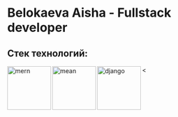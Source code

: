 #  Belokaeva Aisha - Fullstack developer
## Стек технологий:
<div>
  <img align='left' width=100px src="https://avatars.mds.yandex.net/i?id=ddba0e413f85d92eb597a131dda0f0dc_l-5584528-images-thumbs&n=13" alt="mern">
  < <img align='left' width=100px src="[https://avatars.mds.yandex.net/i?id=ad07cb83276ca5e5fc17f1061f727491_l-5666834-images-thumbs&n=13](https://s.sweb.ru/img/news/cee3d04583e72b392326f87198935a82.png)" alt="mean">
     <img align='left' width=100px src="https://habrastorage.org/webt/jt/4i/zc/jt4izcp0hadpvcmu0x3vb1irvys.jpeg" alt="django"> 
 
</div>
